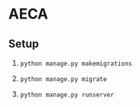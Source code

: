 # AECA

## Setup

1. `python manage.py makemigrations`

2. `python manage.py migrate`

3. `python manage.py runserver`
